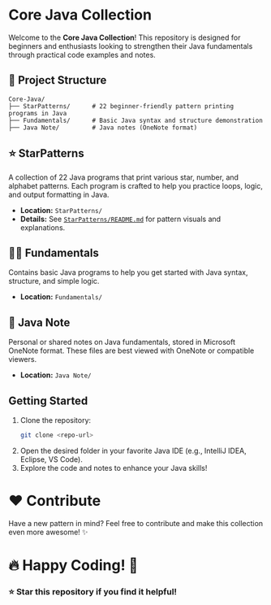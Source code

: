 # Core Java Collection

Welcome to the **Core Java Collection**! This repository is designed for beginners and enthusiasts looking to strengthen their Java fundamentals through practical code examples and notes.

## 📁 Project Structure

```
Core-Java/
├── StarPatterns/      # 22 beginner-friendly pattern printing programs in Java
├── Fundamentals/      # Basic Java syntax and structure demonstration
├── Java Note/         # Java notes (OneNote format)
```

## ⭐ StarPatterns
A collection of 22 Java programs that print various star, number, and alphabet patterns. Each program is crafted to help you practice loops, logic, and output formatting in Java.

- **Location:** `StarPatterns/`
- **Details:** See [`StarPatterns/README.md`](StarPatterns/README.md) for pattern visuals and explanations.


## 🧑‍💻 Fundamentals
Contains basic Java programs to help you get started with Java syntax, structure, and simple logic.

- **Location:** `Fundamentals/`


## 📒 Java Note
Personal or shared notes on Java fundamentals, stored in Microsoft OneNote format. These files are best viewed with OneNote or compatible viewers.

- **Location:** `Java Note/`


## Getting Started

1. Clone the repository:
   ```sh
   git clone <repo-url>
   ```
2. Open the desired folder in your favorite Java IDE (e.g., IntelliJ IDEA, Eclipse, VS Code).
3. Explore the code and notes to enhance your Java skills!

# ❤️ Contribute
Have a new pattern in mind? Feel free to contribute and make this collection even more awesome! ✨

# 🔥 Happy Coding! 🚀
### ⭐ Star this repository if you find it helpful!
